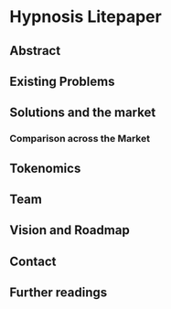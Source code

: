 # Hypnosis Litepaper

## Abstract

## Existing Problems

## Solutions and the market

### Comparison across the Market

## Tokenomics

## Team

## Vision and Roadmap

## Contact

## Further readings
